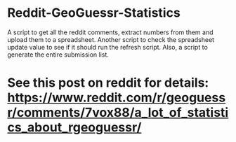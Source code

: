 # Reddit-GeoGuessr-Statistics
A script to get all the reddit comments, extract numbers from them and upload them to a spreadsheet. Another script to check the spreadsheet update value to see if it should run the refresh script. Also, a script to generate the entire submission list.

# See this post on reddit for details: https://www.reddit.com/r/geoguessr/comments/7vox88/a_lot_of_statistics_about_rgeoguessr/
